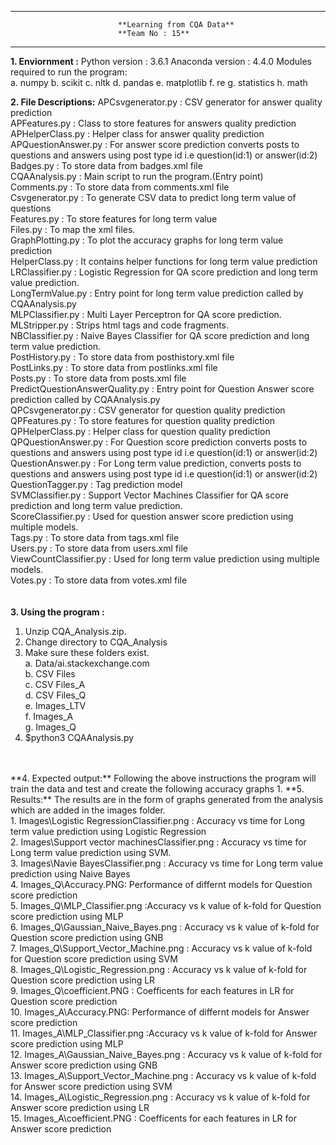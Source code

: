 -----------------------------------------------------------------------------------------------------------------------------------------------
							**Learning from CQA Data**
							**Team No : 15**				
-----------------------------------------------------------------------------------------------------------------------------------------------

**1. Enviornment :**
    Python version : 3.6.1
    Anaconda version : 4.4.0 
    Modules required to run the program:	
	 a. numpy
	 b. scikit
	 c. nltk
	 d. pandas
	 e. matplotlib
	 f. re
	 g. statistics
	 h. math

**2. File Descriptions:**
	APCsvgenerator.py : CSV generator for answer quality prediction <br />
	APFeatures.py : Class to store features for answers quality prediction <br />
	APHelperClass.py : Helper class for answer quality prediction <br />
	APQuestionAnswer.py : For answer score prediction converts posts to questions and answers using post type id i.e question(id:1) or answer(id:2)<br />
	Badges.py : To store data from badges.xml file <br />
	CQAAnalysis.py : Main script to run the program.(Entry point)<br />
	Comments.py : To store data from comments.xml file <br />
	Csvgenerator.py : To generate CSV data to predict long term value of questions<br />
	Features.py : To store features for long term value <br />
	Files.py : To map the xml files. <br />
	GraphPlotting.py : To plot the accuracy graphs for long term value prediction<br />
	HelperClass.py : It contains helper functions for long term value prediction <br />
	LRClassifier.py : Logistic Regression for QA score prediction and long term value prediction.<br />
	LongTermValue.py : Entry point for long term value prediction called by CQAAnalysis.py<br />
	MLPClassifier.py : Multi Layer Perceptron for QA score prediction.<br />
	MLStripper.py : Strips html tags and code fragments.<br />
	NBClassifier.py :  Naive Bayes Classifier for QA score prediction and long term value prediction.<br />
	PostHistory.py : To store data from posthistory.xml file <br />
	PostLinks.py : To store data from postlinks.xml file <br />
	Posts.py : To store data from posts.xml file <br />
	PredictQuestionAnswerQuality.py : Entry point for Question Answer score prediction called by CQAAnalysis.py<br />
	QPCsvgenerator.py : CSV generator for question quality prediction<br />
	QPFeatures.py : To store features for question quality prediction<br />
	QPHelperClass.py : Helper class for question quality prediction<br />
	QPQuestionAnswer.py : For Question score prediction converts posts to questions and answers using post type id i.e question(id:1) or answer(id:2)<br />
	QuestionAnswer.py : For Long term value prediction, converts posts to questions and answers using post type id i.e question(id:1) or answer(id:2)<br />
	QuestionTagger.py : Tag prediction model <br />
 	SVMClassifier.py : Support Vector Machines Classifier for QA score prediction and long term value prediction.<br />
	ScoreClassifier.py : Used for question answer score prediction using multiple models.<br />
	Tags.py : To store data from tags.xml file<br />
	Users.py : To store data from users.xml file<br />
	ViewCountClassifier.py : Used for long term value prediction using multiple models.<br />
	Votes.py : To store data from votes.xml file<br />
	<br/>
	<br/>
**3. Using the program :**
   1. Unzip CQA_Analysis.zip.<br/>
   2. Change directory to CQA_Analysis<br/>
   4. Make sure these folders exist.<br/>
	 a. Data/ai.stackexchange.com<br/>
	 b. CSV Files<br/>
	 c. CSV Files_A<br/>
	 d. CSV Files_Q<br/>
	 e. Images_LTV<br/>
	 f. Images_A<br/>
	 g. Images_Q<br/>
   5. $python3 CQAAnalysis.py<br/>
<br/>
<br/>
**4. Expected output:**
   Following the above instructions the program will train the data and test and create the following accuracy graphs
	1. 
**5. Results:**
     The results are in the form of graphs generated from the analysis which are added in the images folder.<br/>
	1. Images\Logistic RegressionClassifier.png : Accuracy vs time for Long term value prediction using Logistic Regression<br/>
	2. Images\Support vector machinesClassifier.png : Accuracy vs time for Long term value prediction using SVM.<br/>
	3. Images\Navie BayesClassifier.png : Accuracy vs time for Long term value prediction using Naive Bayes<br/>
	4. Images_Q\Accuracy.PNG: Performance of differnt models for Question score prediction<br/>
	5. Images_Q\MLP_Classifier.png :Accuracy vs k value of k-fold for Question score prediction using MLP<br/>
	6. Images_Q\Gaussian_Naive_Bayes.png : Accuracy vs k value of k-fold for Question score prediction using GNB<br/>
	7. Images_Q\Support_Vector_Machine.png : Accuracy vs k value of k-fold for Question score prediction using SVM<br/>
	8. Images_Q\Logistic_Regression.png : Accuracy vs k value of k-fold for Question score prediction using LR<br/>
	9. Images_Q\coefficient.PNG : Coefficents for each features in LR for Question score prediction<br/>
	10. Images_A\Accuracy.PNG: Performance of differnt models for Answer score prediction<br/>
	11. Images_A\MLP_Classifier.png :Accuracy vs k value of k-fold for Answer score prediction using MLP<br/>
	12. Images_A\Gaussian_Naive_Bayes.png : Accuracy vs k value of k-fold for Answer score prediction using GNB<br/>
	13. Images_A\Support_Vector_Machine.png : Accuracy vs k value of k-fold for Answer score prediction using SVM<br/>
	14. Images_A\Logistic_Regression.png : Accuracy vs k value of k-fold for Answer score prediction using LR<br/>
	15. Images_A\coefficient.PNG : Coefficents for each features in LR for Answer score prediction<br/>
